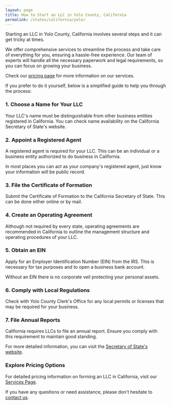 ```yaml
---
layout: page
title: How to Start an LLC in Yolo County, California
permalink: /states/california/yolo/
---
```


<p>Starting an LLC in Yolo County, California involves several steps and it can get tricky at times.</p>

<p>We offer comprehensive services to streamline the process and take care of everything for you, ensuring a hassle-free experience. Our team of experts will handle all the necessary paperwork and legal requirements, so you can focus on growing your business.</p>

<p>Check our <a href="/services/">pricing page</a> for more information on our services.</p>

<p>If you prefer to do it yourself, below is a simplified guide to help you through the process:</p>

<h3>1. Choose a Name for Your LLC</h3>
<p>Your LLC's name must be distinguishable from other business entities registered in California. You can check name availability on the California Secretary of State's website.</p>

<h3>2. Appoint a Registered Agent</h3>
<p>A registered agent is required for your LLC. This can be an individual or a business entity authorized to do business in California.</p>

<p>In most places you can act as your company's registered agent, just know your information will be public record.<p>

<h3>3. File the Certificate of Formation</h3>
<p>Submit the Certificate of Formation to the California Secretary of State. This can be done either online or by mail.</p>

<h3>4. Create an Operating Agreement</h3>
<p>Although not required by every state, operating agreements are recommended in California to outline the management structure and operating procedures of your LLC.</p>

<h3>5. Obtain an EIN</h3>
<p>Apply for an Employer Identification Number (EIN) from the IRS. This is necessary for tax purposes and to open a business bank account.</p>

<p>Without an EIN there is no corporate veil protecting your personal assets.</p>

<h3>6. Comply with Local Regulations</h3>
<p>Check with Yolo County Clerk's Office for any local permits or licenses that may be required for your business.</p>

<h3>7. File Annual Reports</h3>
<p>California requires LLCs to file an annual report. Ensure you comply with this requirement to maintain good standing.</p>

<p>For more detailed information, you can visit the <a href="https://www.sos.ca.gov/business-programs">Secretary of State's website</a>.</p>

<h3>Explore Pricing Options</h3>
<p>For detailed pricing information on forming an LLC in California, visit our <a href="/services/">Services Page</a>.</p>
<p>If you have any questions or need assistance, please don't hesitate to <a href="https://www.businessinitiative.org/contact/" target="_blank">contact us</a>.</p>
